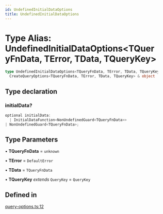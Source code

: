 ```yaml
---
id: UndefinedInitialDataOptions
title: UndefinedInitialDataOptions
---
```


# Type Alias: UndefinedInitialDataOptions\<TQueryFnData, TError, TData, TQueryKey\>

```ts
type UndefinedInitialDataOptions<TQueryFnData, TError, TData, TQueryKey> =
  CreateQueryOptions<TQueryFnData, TError, TData, TQueryKey> & object
```

## Type declaration

### initialData?

```ts
optional initialData:
  | InitialDataFunction<NonUndefinedGuard<TQueryFnData>>
| NonUndefinedGuard<TQueryFnData>;
```

## Type Parameters

• **TQueryFnData** = `unknown`

• **TError** = `DefaultError`

• **TData** = `TQueryFnData`

• **TQueryKey** _extends_ `QueryKey` = `QueryKey`

## Defined in

[query-options.ts:12](https://github.com/TanStack/query/blob/main/packages/angular-query-experimental/src/query-options.ts#L12)

